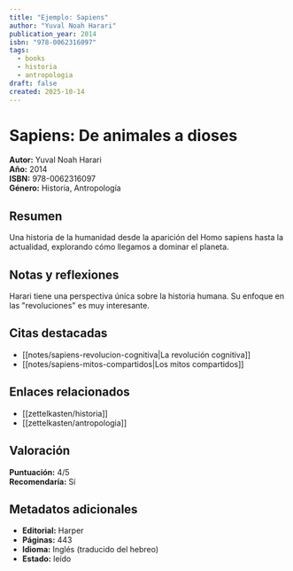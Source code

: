 ```yaml
---
title: "Ejemplo: Sapiens"
author: "Yuval Noah Harari"
publication_year: 2014
isbn: "978-0062316097"
tags:
  - books
  - historia
  - antropologia
draft: false
created: 2025-10-14
---
```


# Sapiens: De animales a dioses

**Autor:** Yuval Noah Harari  
**Año:** 2014  
**ISBN:** 978-0062316097  
**Género:** Historia, Antropología

## Resumen

Una historia de la humanidad desde la aparición del Homo sapiens hasta la actualidad, explorando cómo llegamos a dominar el planeta.

## Notas y reflexiones

Harari tiene una perspectiva única sobre la historia humana. Su enfoque en las "revoluciones" es muy interesante.

## Citas destacadas

- [[notes/sapiens-revolucion-cognitiva|La revolución cognitiva]]
- [[notes/sapiens-mitos-compartidos|Los mitos compartidos]]

## Enlaces relacionados

- [[zettelkasten/historia]]
- [[zettelkasten/antropologia]]

## Valoración

**Puntuación:** 4/5  
**Recomendaría:** Sí

## Metadatos adicionales

- **Editorial:** Harper
- **Páginas:** 443
- **Idioma:** Inglés (traducido del hebreo)
- **Estado:** leído
